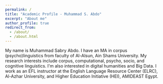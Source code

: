 ```yaml
---
permalink: /
title: "Academic Profile - Muhammad S. Abdo"
excerpt: "About me"
author_profile: true
redirect_from: 
  - /about/
  - /about.html
---
```


My name is Muhammad Sabry Abdo. I have an MA in corpus (psycho)linguistics from faculty of Al-Alsun, Ain Shams University. My research interests include corpus, computational, psycho, socio, and cognitive linguistics. I'm also interested in digital humanities and Big Data. I work as an EFL instructor at the English Language Resource Center (ELRC), Al-Azhar University, and Higher Education Initiative (HEI), AMIDEAST Egypt.
